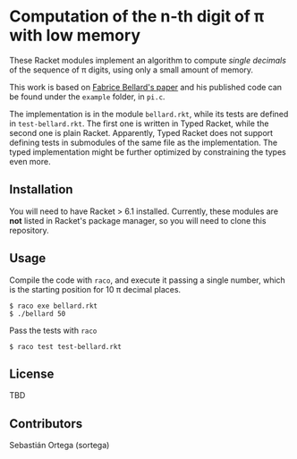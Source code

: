 # Computation of the n-th digit of π with low memory

These Racket modules implement an algorithm to compute *single decimals* of the
sequence of π digits, using only a small amount of memory.

This work is based on [Fabrice Bellard's paper](http://bellard.org/pi/pi_n2/pi_n2.html)
and his published code can be found under the `example` folder, in `pi.c`.

The implementation is in the module `bellard.rkt`, while its tests are defined
in `test-bellard.rkt`. The first one is written in Typed Racket, while the
second one is plain Racket. Apparently, Typed Racket does not support defining
tests in submodules of the same file as the implementation. The typed
implementation might be further optimized by constraining the types even more.
 

## Installation

You will need to have Racket > 6.1 installed. Currently, these modules are
**not** listed in Racket's package manager, so you will need to clone this
repository.

## Usage

Compile the code with `raco`, and execute it passing a single number, which is
the starting position for 10 π decimal places.

    $ raco exe bellard.rkt
    $ ./bellard 50

Pass the tests with `raco`

    $ raco test test-bellard.rkt

## License

TBD

## Contributors

Sebastián Ortega (sortega)
